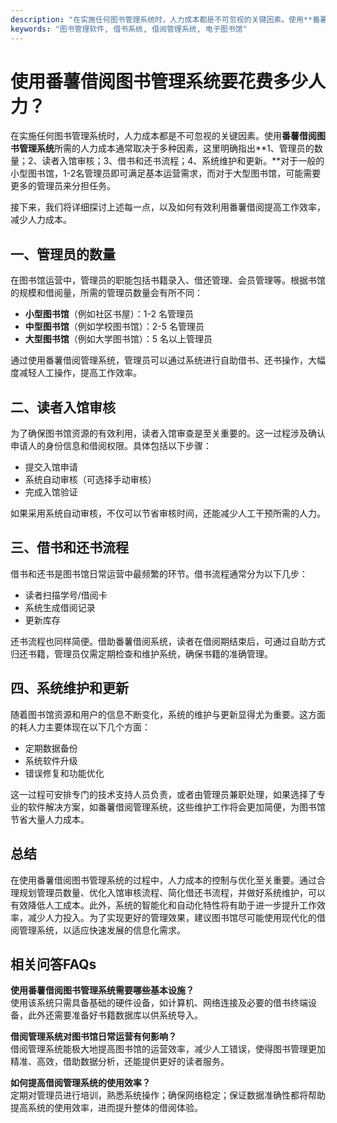 ```yaml
---
description: "在实施任何图书管理系统时，人力成本都是不可忽视的关键因素。使用**番薯借阅图书管理系统**所需的人力成本通常取决于多种因素，这里明确指出**1、管理员的数量；2、读者入馆审核；3、借书和还书流程；4、系统维护和更新。**对于一般的小型图书馆，1-2名管理员即可满足基本运营需求，而对于大型图书馆，可能需要更多的管理员来分担任务。"
keywords: "图书管理软件, 借书系统, 借阅管理系统, 电子图书馆"
---
```

# 使用番薯借阅图书管理系统要花费多少人力？

在实施任何图书管理系统时，人力成本都是不可忽视的关键因素。使用**番薯借阅图书管理系统**所需的人力成本通常取决于多种因素，这里明确指出**1、管理员的数量；2、读者入馆审核；3、借书和还书流程；4、系统维护和更新。**对于一般的小型图书馆，1-2名管理员即可满足基本运营需求，而对于大型图书馆，可能需要更多的管理员来分担任务。

接下来，我们将详细探讨上述每一点，以及如何有效利用番薯借阅提高工作效率，减少人力成本。

## 一、管理员的数量

在图书馆运营中，管理员的职能包括书籍录入、借还管理、会员管理等。根据书馆的规模和借阅量，所需的管理员数量会有所不同：

- **小型图书馆**（例如社区书屋）：1-2 名管理员
- **中型图书馆**（例如学校图书馆）：2-5 名管理员
- **大型图书馆**（例如大学图书馆）：5 名以上管理员

通过使用番薯借阅管理系统，管理员可以通过系统进行自助借书、还书操作，大幅度减轻人工操作，提高工作效率。

## 二、读者入馆审核

为了确保图书馆资源的有效利用，读者入馆审查是至关重要的。这一过程涉及确认申请人的身份信息和借阅权限。具体包括以下步骤：

- 提交入馆申请
- 系统自动审核（可选择手动审核）
- 完成入馆验证

如果采用系统自动审核，不仅可以节省审核时间，还能减少人工干预所需的人力。

## 三、借书和还书流程

借书和还书是图书馆日常运营中最频繁的环节。借书流程通常分为以下几步：

- 读者扫描学号/借阅卡
- 系统生成借阅记录
- 更新库存

还书流程也同样简便。借助番薯借阅系统，读者在借阅期结束后，可通过自助方式归还书籍，管理员仅需定期检查和维护系统，确保书籍的准确管理。

## 四、系统维护和更新

随着图书馆资源和用户的信息不断变化，系统的维护与更新显得尤为重要。这方面的耗人力主要体现在以下几个方面：

- 定期数据备份
- 系统软件升级
- 错误修复和功能优化

这一过程可安排专门的技术支持人员负责，或者由管理员兼职处理，如果选择了专业的软件解决方案，如番薯借阅管理系统，这些维护工作将会更加简便，为图书馆节省大量人力成本。

## 总结

在使用番薯借阅图书管理系统的过程中，人力成本的控制与优化至关重要。通过合理规划管理员数量、优化入馆审核流程、简化借还书流程，并做好系统维护，可以有效降低人工成本。此外，系统的智能化和自动化特性将有助于进一步提升工作效率，减少人力投入。为了实现更好的管理效果，建议图书馆尽可能使用现代化的借阅管理系统，以适应快速发展的信息化需求。

## 相关问答FAQs

**使用番薯借阅图书管理系统需要哪些基本设施？**   
使用该系统只需具备基础的硬件设备，如计算机、网络连接及必要的借书终端设备，此外还需要准备好书籍数据库以供系统导入。

**借阅管理系统对图书馆日常运营有何影响？**  
借阅管理系统能极大地提高图书馆的运营效率，减少人工错误，使得图书管理更加精准、高效，借助数据分析，还能提供更好的读者服务。

**如何提高借阅管理系统的使用效率？**   
定期对管理员进行培训，熟悉系统操作；确保网络稳定；保证数据准确性都将帮助提高系统的使用效率，进而提升整体的借阅体验。
